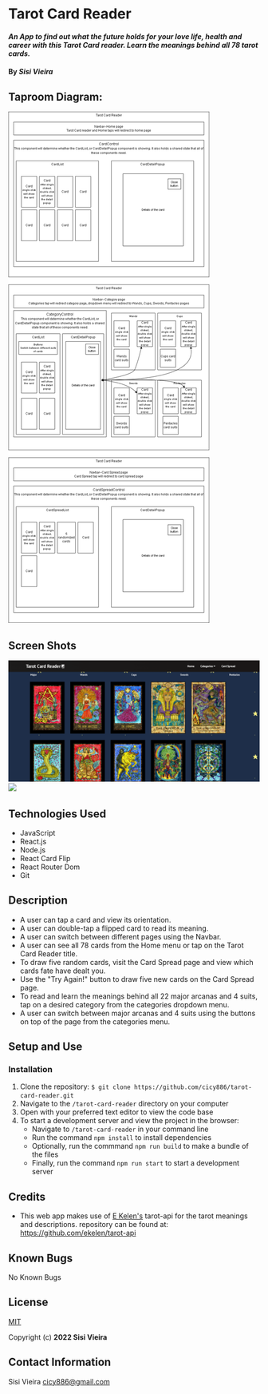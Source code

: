 # Tarot Card Reader

#### _An App to find out what the future holds for your love life, health and career with this Tarot Card reader. Learn the meanings behind all 78 tarot cards._

#### By _**Sisi Vieira**_

## Taproom Diagram:

<img src ="./src/img/themes/tarotCardReaderDiagram.png" > 

## Screen Shots

<img src ="./src/img/themes/websiteScreenShot.png" > 

<img src ="./src/img/themes/websiteDemo.gif" > 

## Technologies Used

* JavaScript
* React.js
* Node.js
* React Card Flip
* React Router Dom
* Git

## Description

* A user can tap a card and view its orientation.
* A user can double-tap a flipped card to read its meaning.
* A user can switch between different pages using the Navbar.
* A user can see all 78 cards from the Home menu or tap on the Tarot Card Reader title.
* To draw five random cards, visit the Card Spread page and view which cards fate have dealt you. 
* Use the "Try Again!" button to draw five new cards on the Card Spread page.
* To read and learn the meanings behind all 22 major arcanas and 4 suits, tap on a desired category from the categories dropdown menu. 
* A user can switch between major arcanas and 4 suits using the buttons on top of the page from the categories menu.

## Setup and Use

### Installation

1. Clone the repository: `$ git clone https://github.com/cicy886/tarot-card-reader.git`
2. Navigate to the `/tarot-card-reader` directory on your computer
3. Open with your preferred text editor to view the code base
4. To start a development server and view the project in the browser:
   - Navigate to `/tarot-card-reader` in your command line
   - Run the command `npm install` to install dependencies
   - Optionally, run the commmand `npm run build` to make a bundle of the files
   - Finally, run the command `npm run start` to start a development server

## Credits
* This web app makes use of [E Kelen's](https://github.com/ekelen) tarot-api for the tarot meanings and descriptions. repository can be found at: https://github.com/ekelen/tarot-api

## Known Bugs

No Known Bugs

## License

[MIT](https://opensource.org/licenses/MIT)

Copyright (c) **2022 Sisi Vieira**

## Contact Information

Sisi Vieira cicy886@gmail.com